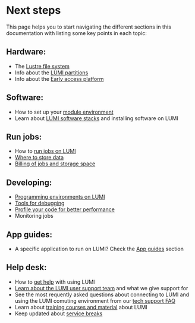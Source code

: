 

[terms-of-use]: https://www.lumi-supercomputer.eu/lumi-general-terms-of-use_1-0/
[support-account]: https://lumi-supercomputer.eu/user-support/need-help/account/
[myaccessid-profile]: https://mms.myaccessid.org/profile/
[mycsc-profile]: https://my.csc.fi/
[puttygen]: https://www.puttygen.com/#How_to_use_PuTTYgen
[support]: https://lumi-supercomputer.eu/user-support/need-help/
[registration]: ../accounts/registration.md
[connecting]: ../connecting/connecting_.md
[website-getstarted]: https://lumi-supercomputer.eu/get-started/
[jump-ssh-key]: #setting-up-ssh-key-pair
[eidas-eduid]: https://puhuri.neic.no/user_guides/myaccessid_registration/

[running-jobs]: ../runjobs/overview.md
[Hardware]: ../overview/overview.md
[storing-data]: ../storage/storing-data.md
[billing]: ../computing/jobs/billing.md
[lustre]: ../storage/parallel/lustre.md
[module-env]: ../computing/Lmod_modules.md
[software]: ../computing/softwarestacks.md
[app-guides]: ../app_guides/overview.md
[helpdesk]: ../generic/helpdesk.md
[LUST]: ../generic/aboutLUST.md
[tFAQ]: ../generic/FAQ.md
[training]: ../generic/training.md
[service-breaks]: ../generic/service-breaks.md
[eap]: ../eap/index.md




# Next steps



<!-- Great! Reaching this page hopefully means that you can now log in to LUMI environment and know your way around with moving data to/from LUMI. -->

This page helps you to start navigating the different sections in this documentation with listing some key points in each topic:


<!-- Below is a short listing what you can find from each section: -->



## Hardware:        
- The [Lustre file system][lustre]
- Info about the [LUMI partitions][Hardware]
- Info about the [Early access platform][eap]

## Software: 
- How to set up your [module environment][module-env]
- Learn about [LUMI software stacks][software] and installing software on LUMI

## Run jobs:
- How to [run jobs on LUMI][running-jobs]
- [Where to store data][storing-data]
- [Billing of jobs and storage space][billing]


## Developing:
- [Programming environments on LUMI](../development/compiling/prgenv.md)
- [Tools for debugging](../development/debugging/gdb4hpc.md)
- [Profile your code for better performance](../development/profiling/index.md)
- Monitoring jobs


## App guides:
- A specific application to run on LUMI? Check the [App guides][app-guides] section 

## Help desk:
- How to [get help][helpdesk] with using LUMI
- [Learn about the LUMI user support team][LUST] and what we give support for
- See the most requently asked questions about connecting to LUMI and using the LUMI comuting environment from our [tech support FAQ][tFAQ]
- Learn about [training courses and material][training] about LUMI
- Keep updated about [service breaks][service-breaks]


</br>




